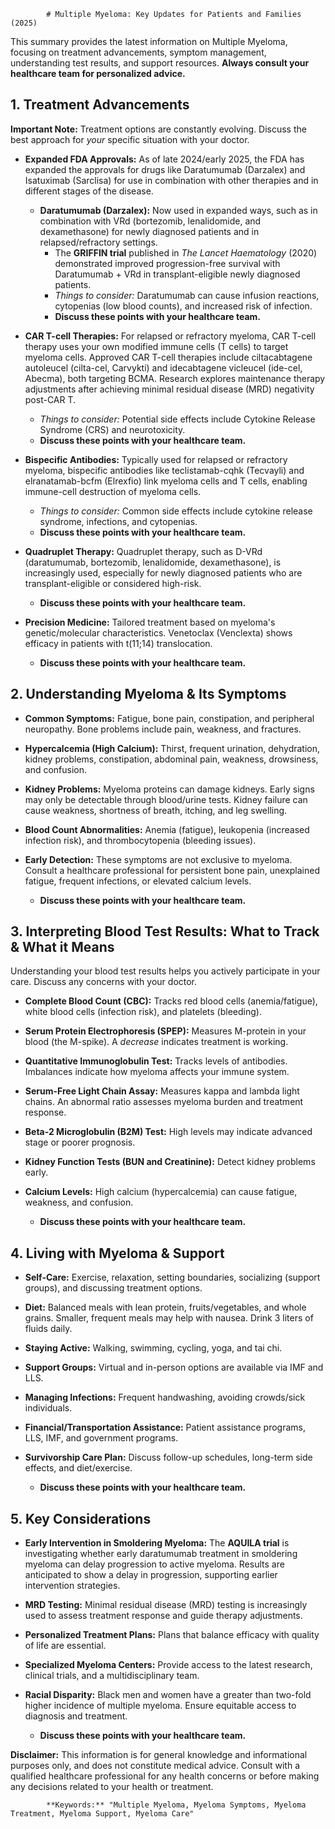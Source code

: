 
            # Multiple Myeloma: Key Updates for Patients and Families (2025)

This summary provides the latest information on Multiple Myeloma, focusing on treatment advancements, symptom management, understanding test results, and support resources. **Always consult your healthcare team for personalized advice.**

## 1. Treatment Advancements

**Important Note:** Treatment options are constantly evolving. Discuss the best approach for *your* specific situation with your doctor.

*   **Expanded FDA Approvals:** As of late 2024/early 2025, the FDA has expanded the approvals for drugs like Daratumumab (Darzalex) and Isatuximab (Sarclisa) for use in combination with other therapies and in different stages of the disease.

    *   **Daratumumab (Darzalex):** Now used in expanded ways, such as in combination with VRd (bortezomib, lenalidomide, and dexamethasone) for newly diagnosed patients and in relapsed/refractory settings.
        *   The **GRIFFIN trial** published in *The Lancet Haematology* (2020) demonstrated improved progression-free survival with Daratumumab + VRd in transplant-eligible newly diagnosed patients.
        *   *Things to consider:* Daratumumab can cause infusion reactions, cytopenias (low blood counts), and increased risk of infection.
        *   **Discuss these points with your healthcare team.**

*   **CAR T-cell Therapies:** For relapsed or refractory myeloma, CAR T-cell therapy uses your own modified immune cells (T cells) to target myeloma cells. Approved CAR T-cell therapies include ciltacabtagene autoleucel (cilta-cel, Carvykti) and idecabtagene vicleucel (ide-cel, Abecma), both targeting BCMA. Research explores maintenance therapy adjustments after achieving minimal residual disease (MRD) negativity post-CAR T.

    *   *Things to consider:* Potential side effects include Cytokine Release Syndrome (CRS) and neurotoxicity.
    *   **Discuss these points with your healthcare team.**

*   **Bispecific Antibodies:** Typically used for relapsed or refractory myeloma, bispecific antibodies like teclistamab-cqhk (Tecvayli) and elranatamab-bcfm (Elrexfio) link myeloma cells and T cells, enabling immune-cell destruction of myeloma cells.

    *   *Things to consider:* Common side effects include cytokine release syndrome, infections, and cytopenias.
    *   **Discuss these points with your healthcare team.**

*   **Quadruplet Therapy:** Quadruplet therapy, such as D-VRd (daratumumab, bortezomib, lenalidomide, dexamethasone), is increasingly used, especially for newly diagnosed patients who are transplant-eligible or considered high-risk.

    *   **Discuss these points with your healthcare team.**

*   **Precision Medicine:** Tailored treatment based on myeloma's genetic/molecular characteristics. Venetoclax (Venclexta) shows efficacy in patients with t(11;14) translocation.

    *   **Discuss these points with your healthcare team.**

## 2. Understanding Myeloma & Its Symptoms

*   **Common Symptoms:** Fatigue, bone pain, constipation, and peripheral neuropathy. Bone problems include pain, weakness, and fractures.
*   **Hypercalcemia (High Calcium):** Thirst, frequent urination, dehydration, kidney problems, constipation, abdominal pain, weakness, drowsiness, and confusion.
*   **Kidney Problems:** Myeloma proteins can damage kidneys. Early signs may only be detectable through blood/urine tests. Kidney failure can cause weakness, shortness of breath, itching, and leg swelling.
*   **Blood Count Abnormalities:** Anemia (fatigue), leukopenia (increased infection risk), and thrombocytopenia (bleeding issues).

*   **Early Detection:** These symptoms are not exclusive to myeloma. Consult a healthcare professional for persistent bone pain, unexplained fatigue, frequent infections, or elevated calcium levels.

    *   **Discuss these points with your healthcare team.**

## 3. Interpreting Blood Test Results: What to Track & What it Means

Understanding your blood test results helps you actively participate in your care. Discuss any concerns with your doctor.

*   **Complete Blood Count (CBC):** Tracks red blood cells (anemia/fatigue), white blood cells (infection risk), and platelets (bleeding).
*   **Serum Protein Electrophoresis (SPEP):** Measures M-protein in your blood (the M-spike). A *decrease* indicates treatment is working.
*   **Quantitative Immunoglobulin Test:** Tracks levels of antibodies. Imbalances indicate how myeloma affects your immune system.
*   **Serum-Free Light Chain Assay:** Measures kappa and lambda light chains. An abnormal ratio assesses myeloma burden and treatment response.
*   **Beta-2 Microglobulin (B2M) Test:** High levels may indicate advanced stage or poorer prognosis.
*   **Kidney Function Tests (BUN and Creatinine):** Detect kidney problems early.
*   **Calcium Levels:** High calcium (hypercalcemia) can cause fatigue, weakness, and confusion.

    *   **Discuss these points with your healthcare team.**

## 4. Living with Myeloma & Support

*   **Self-Care:** Exercise, relaxation, setting boundaries, socializing (support groups), and discussing treatment options.
*   **Diet:** Balanced meals with lean protein, fruits/vegetables, and whole grains. Smaller, frequent meals may help with nausea. Drink 3 liters of fluids daily.
*   **Staying Active:** Walking, swimming, cycling, yoga, and tai chi.
*   **Support Groups:** Virtual and in-person options are available via IMF and LLS.
*   **Managing Infections:** Frequent handwashing, avoiding crowds/sick individuals.
*   **Financial/Transportation Assistance:** Patient assistance programs, LLS, IMF, and government programs.
*   **Survivorship Care Plan:** Discuss follow-up schedules, long-term side effects, and diet/exercise.

    *   **Discuss these points with your healthcare team.**

## 5. Key Considerations

*   **Early Intervention in Smoldering Myeloma:** The **AQUILA trial** is investigating whether early daratumumab treatment in smoldering myeloma can delay progression to active myeloma. Results are anticipated to show a delay in progression, supporting earlier intervention strategies.
*   **MRD Testing:** Minimal residual disease (MRD) testing is increasingly used to assess treatment response and guide therapy adjustments.
*   **Personalized Treatment Plans:** Plans that balance efficacy with quality of life are essential.
*   **Specialized Myeloma Centers:** Provide access to the latest research, clinical trials, and a multidisciplinary team.
*   **Racial Disparity:** Black men and women have a greater than two-fold higher incidence of multiple myeloma. Ensure equitable access to diagnosis and treatment.

    *   **Discuss these points with your healthcare team.**

**Disclaimer:** This information is for general knowledge and informational purposes only, and does not constitute medical advice. Consult with a qualified healthcare professional for any health concerns or before making any decisions related to your health or treatment.

            **Keywords:** "Multiple Myeloma, Myeloma Symptoms, Myeloma Treatment, Myeloma Support, Myeloma Care"
            
